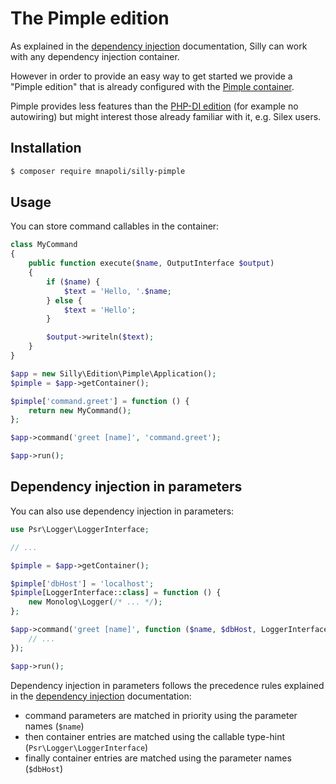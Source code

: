 # The Pimple edition

As explained in the [dependency injection](container.md) documentation, Silly can work with any dependency injection container.

However in order to provide an easy way to get started we provide a "Pimple edition" that is already configured with the [Pimple container](http://pimple.sensiolabs.org/).

Pimple provides less features than the [PHP-DI edition](php-di.md) (for example no autowiring) but might interest those already familiar with it, e.g. Silex users.

## Installation

```bash
$ composer require mnapoli/silly-pimple
```

## Usage

You can store command callables in the container:

```php
class MyCommand
{
    public function execute($name, OutputInterface $output)
    {
        if ($name) {
            $text = 'Hello, '.$name;
        } else {
            $text = 'Hello';
        }

        $output->writeln($text);
    }
}

$app = new Silly\Edition\Pimple\Application();
$pimple = $app->getContainer();

$pimple['command.greet'] = function () {
    return new MyCommand();
};

$app->command('greet [name]', 'command.greet');

$app->run();
```

## Dependency injection in parameters

You can also use dependency injection in parameters:

```php
use Psr\Logger\LoggerInterface;

// ...

$pimple = $app->getContainer();

$pimple['dbHost'] = 'localhost';
$pimple[LoggerInterface::class] = function () {
    new Monolog\Logger(/* ... */);
};

$app->command('greet [name]', function ($name, $dbHost, LoggerInterface $logger) {
    // ...
});

$app->run();
```

Dependency injection in parameters follows the precedence rules explained in the [dependency injection](container.md) documentation:

- command parameters are matched in priority using the parameter names (`$name`)
- then container entries are matched using the callable type-hint (`Psr\Logger\LoggerInterface`)
- finally container entries are matched using the parameter names (`$dbHost`)
